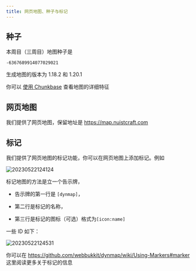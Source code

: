 ```yaml
---
title: 网页地图、种子与标记
---
```


## 种子

本周目（三周目）地图种子是

`-6367689914077029021`

生成地图的版本为 1.18.2 和 1.20.1

你可以 [使用 Chunkbase](https://www.chunkbase.com/apps/seed-map#-6367689914077029021) 查看地图的详细特征

## 网页地图

我们提供了网页地图，保留地址是 https://map.nuistcraft.com

## 标记

我们提供了网页地图的标记功能，你可以在网页地图上添加标记。例如

![20230522124124](https://img-cdn.dustella.net/markdown/20230522124124.png)

标记地图的方法是立一个告示牌，

- 告示牌的第一行是 `[dynmap]`，

- 第二行是标记的名称，

- 第三行是标记的图标（可选）格式为`[icon:name]`

一些 ID 如下：

![20230522124531](https://img-cdn.dustella.net/markdown/20230522124531.png)

你可以在 https://github.com/webbukkit/dynmap/wiki/Using-Markers#marker 这里阅读更多关于标记的信息
